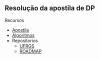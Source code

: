 ## Resolução da apostila de DP

Recursos
- [Apostila](https://linux.ime.usp.br/~stefanot/mac499/template.pdf)
- [Algoritmos](https://cp-algorithms.com/)
- Repositorios
	- [UFRGS](https://github.com/kobusgiovanna/camp-ufrgs-2018)
	- [ROADMAP](https://github.com/The-CODE-Plus-Plus-Community/Competitive-Programming-and-DSA)